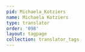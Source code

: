 ```yaml
---
pid: Michaela_Kotziers
name: Michaela Kotziers
type: translator
order: '098'
layout: tagpage
collection: translator_tags
---
```

